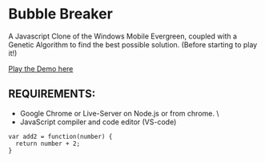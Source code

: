 Bubble Breaker
==============

A Javascript Clone of the Windows Mobile Evergreen, coupled with a Genetic Algorithm to find the best possible solution. (Before starting to play it!)

[Play the Demo here](http://blog.ginader.de/dev/bubble-breaker/index.php)


## REQUIREMENTS:

* Google Chrome or Live-Server on Node.js or from chrome. \
* JavaScript compiler and code editor (VS-code)

```
var add2 = function(number) {
  return number + 2;
}
```
